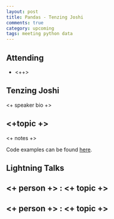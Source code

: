 ```yaml
---
layout: post
title: Pandas - Tenzing Joshi
comments: true
category: upcoming
tags: meeting python data
---
```



## Attending

- <++>


## Tenzing Joshi

<+ speaker bio +> 

## <+topic +>

<+ notes +>

Code examples can be found [here][code].

## Lightning Talks 

## <+ person +> : <+ topic +>

## <+ person +> : <+ topic +>


[code]: https://github.com/thehackerwithin/berkeley/tree/master/topic "Code Examples" 
